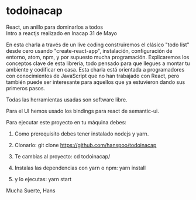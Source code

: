 # todoinacap

React, un anillo para dominarlos a todos<br>
Intro a reactjs realizado en Inacap 31 de Mayo

En esta charla a través de un live coding construiremos el clásico "todo list" desde cero usando "create-react-app", instalación, configuración de entorno, atom, npm, y por supuesto mucha programación. Explicaremos los conceptos clave de esta librería, todo pensado para que llegues a montar tu ambiente y codificar en casa. Esta charla está orientada a programadores con conocimientos de JavaScript que no han trabajado con React, pero también puede ser interesante para aquellos que ya estuvieron dando sus primeros pasos.

Todas las herramientas usadas son software libre.

Para el UI hemos usado los bindings para react de semantic-ui.

Para ejecutar este proyecto en tu máquina debes:

1.  Como prerequisito debes tener instalado nodejs y yarn.

2.  Clonarlo:
git clone https://github.com/hanspoo/todoinacap
3.  Te cambias al proyecto:
cd todoinacap/

4.  Instalas las dependencias con yarn o npm:
yarn install
5.  y lo ejecutas:
yarn start

Mucha Suerte, 
Hans
